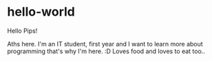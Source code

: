 # hello-world

Hello Pips!

Aths here. I'm an IT student, first year and I want to learn more about programming that's why I'm here. :D Loves food and loves to eat too.. 
